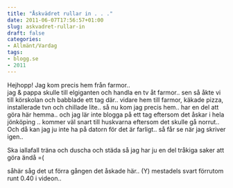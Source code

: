 ```yaml
---
title: "Åskvädret rullar in . . ."
date: 2011-06-07T17:56:57+01:00
slug: askvadret-rullar-in
draft: false
categories:
- Allmänt/Vardag
tags:
- blogg.se
- 2011
---
```

Hejhopp! Jag kom precis hem från farmor..  
jag & pappa skulle till elgiganten och handla en tv åt farmor.. sen så åkte vi till körskolan och babblade ett tag där.. vidare hem till farmor, käkade pizza, installerade tvn och chillade lite.. så nu kom jag precis hem.. har en del att göra här hemma.. och jag lär inte blogga på ett tag eftersom det åskar i hela jönköping .. kommer väl snart till huskvarna eftersom det skulle gå norrut.. Och då kan jag ju inte ha på datorn för det är farligt.. så får se när jag skriver igen..  
  
Ska iallafall träna och duscha och städa så jag har ju en del tråkiga saker att göra ändå =(  
  
såhär såg det ut förra gången det åskade här.. (Y) mestadels svart förrutom runt 0.40 i videon..